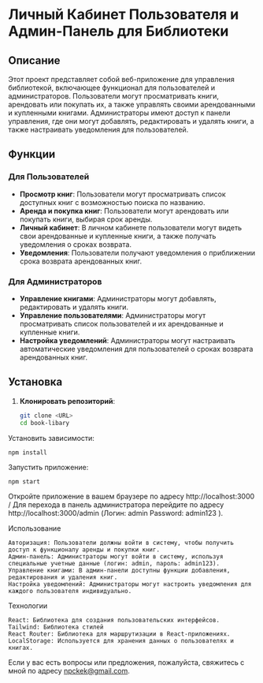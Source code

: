 # Личный Кабинет Пользователя и Админ-Панель для Библиотеки

## Описание

Этот проект представляет собой веб-приложение для управления библиотекой, включающее функционал для пользователей и администраторов. Пользователи могут просматривать книги, арендовать или покупать их, а также управлять своими арендованными и купленными книгами. Администраторы имеют доступ к панели управления, где они могут добавлять, редактировать и удалять книги, а также настраивать уведомления для пользователей.

## Функции

### Для Пользователей

- **Просмотр книг**: Пользователи могут просматривать список доступных книг с возможностью поиска по названию.
- **Аренда и покупка книг**: Пользователи могут арендовать или покупать книги, выбирая срок аренды.
- **Личный кабинет**: В личном кабинете пользователи могут видеть свои арендованные и купленные книги, а также получать уведомления о сроках возврата.
- **Уведомления**: Пользователи получают уведомления о приближении срока возврата арендованных книг.

### Для Администраторов

- **Управление книгами**: Администраторы могут добавлять, редактировать и удалять книги.
- **Управление пользователями**: Администраторы могут просматривать список пользователей и их арендованные и купленные книги.
- **Настройка уведомлений**: Администраторы могут настраивать автоматические уведомления для пользователей о сроках возврата арендованных книг.

## Установка

1. **Клонировать репозиторий**:
   ```bash
   git clone <URL>
   cd book-libary

Установить зависимости:

    npm install

Запустить приложение:

    npm start

Откройте приложение в вашем браузере по адресу http://localhost:3000 / Для перехода в панель администратора перейдите по адресу http://localhost:3000/admin (Логин: admin Password: admin123 ).

Использование

    Авторизация: Пользователи должны войти в систему, чтобы получить доступ к функционалу аренды и покупки книг.
    Админ-панель: Администраторы могут войти в систему, используя специальные учетные данные (логин: admin, пароль: admin123).
    Управление книгами: В админ-панели доступны функции добавления, редактирования и удаления книг.
    Настройка уведомлений: Администраторы могут настроить уведомления для каждого пользователя индивидуально.

Технологии

    React: Библиотека для создания пользовательских интерфейсов.
    Tailwind: Библиотека стилей
    React Router: Библиотека для маршрутизации в React-приложениях.
    LocalStorage: Используется для хранения данных о пользователях и книгах.



Если у вас есть вопросы или предложения, пожалуйста, свяжитесь с мной по адресу npckek@gmail.com.